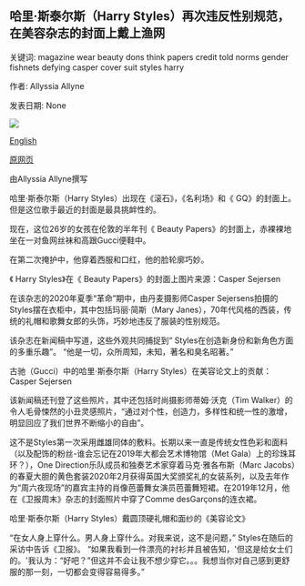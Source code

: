 ## 哈里·斯泰尔斯（Harry Styles）再次违反性别规范，在美容杂志的封面上戴上渔网

关键词: magazine wear beauty dons think papers credit told norms gender fishnets defying casper cover suit styles harry

作者: Allyssia Allyne

发表日期: None

![](https://cdn.cnn.com/cnnnext/dam/assets/200326171348-01-harry-styles-beauty-papers-super-tease.jpg)

[English](Defying%20gender%20norms%20once%20more%2C%20Harry%20Styles%20dons%20fishnets%20on%20the%20cover%20of%20a%20beauty%20magazine.md)

[原网页](https://edition.cnn.com/style/article/harry-styles-beauty-papers-photoshoot/index.html)

由Allyssia Allyne撰写

哈里·斯泰尔斯（Harry Styles）出现在《滚石》，《名利场》和《 GQ》的封面上。但是这位歌手最近的封面是最具挑衅性的。

现在，这位26岁的女孩在伦敦的半年刊《 Beauty Papers》的封面上，赤裸裸地坐在一对鱼网丝袜和高跟Gucci便鞋中。

在第二次掩护中，他穿着西服和口红，他的脸轮廓巧妙。

《 Harry Styles》在《 Beauty Papers》的封面上图片来源：Casper Sejersen

在该杂志的2020年夏季“革命”期中，由丹麦摄影师Casper Sejersens拍摄的Styles摆在衣柜中，其中包括玛丽·简斯（Mary Janes），70年代风格的西装，传统的礼帽和歌舞女郎的头饰，巧妙地违反了服装的性别规范。

该杂志在新闻稿中写道，这些外观共同捕捉到“ Styles在创造新身份和新角色方面的多重乐趣”。 “他是一切，众所周知，未知，著名和臭名昭著。”

古驰（Gucci）中的哈里·斯泰尔斯（Harry Styles）在美容论文上的贡献：Casper Sejersen

该新闻稿还刊登了这些照片，其中还包括时尚摄影师蒂姆·沃克（Tim Walker）的令人毛骨悚然的小丑灵感照片，“通过对个性，创造力，多样性和统一性的激增，明显回应了我们世界不断缩小的自由”。

这不是Styles第一次采用雌雄同体的敷料。长期以来一直是传统女性色彩和面料（以及配饰的粉丝-谁会忘记在2019年大都会艺术博物馆（Met Gala）上的珍珠耳环？），One Direction乐队成员和独奏艺术家穿着马克·雅各布斯（Marc Jacobs）的春夏大胆的黄色套装2020年2月获得英国大奖颁奖礼的女装系列，以及去年作为“周六夜现场”的嘉宾主持的肖像芭蕾舞女演员芭蕾舞短裙。在2019年12月，他在《卫报周末》杂志的封面照片中穿了Comme desGarçons的连衣裙。

哈里·斯泰尔斯（Harry Styles）戴圆顶硬礼帽和面纱的《美容论文》

“在女人身上穿什么。男人身上穿什么。对我来说，这不是问题，” Styles在随后的采访中告诉《卫报》。 “如果我看到一件漂亮的衬衫并且被告知，'但这是给女士们的。'我认为：“好吧？”但这并不会让我不想少穿它。。。我想当你对自己感到更舒服的那一刻，一切都会变得容易得多。”